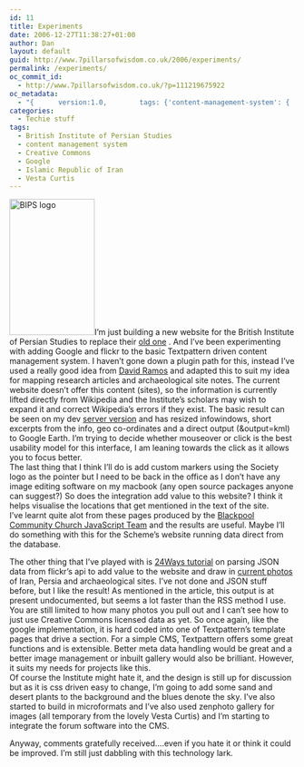 ```yaml
---
id: 11
title: Experiments
date: 2006-12-27T11:38:27+01:00
author: Dan
layout: default
guid: http://www.7pillarsofwisdom.co.uk/2006/experiments/
permalink: /experiments/
oc_commit_id:
  - http://www.7pillarsofwisdom.co.uk/?p=111219675922
oc_metadata:
  - "{		version:1.0,		tags: {'content-management-system': {			text:'content management system',			slug:'content-management-system',			source:{			url:'http://d.opencalais.com/genericHasher-1/576348c7-c8ad-36a1-8684-a4b4ca7e2e88',			type:{			url:'http://s.opencalais.com/1/type/em/e/Technology',			iconURL:'',			name:'Technology'		},			name:'content management system',			nInstances:1		},			bucketName:'current'		},'google': {			text:'Google',			slug:'google',			source:{			url:'http://d.opencalais.com/comphash-1/c7172a98-4c8a-31a9-bfd4-ce426c8db3c0',			type:{			url:'http://s.opencalais.com/1/type/em/e/Company',			iconURL:'',			name:'Company'		},			name:'Google',			nInstances:1		},			bucketName:'current'		},'vesta-curtis': {			text:'Vesta Curtis',			slug:'vesta-curtis',			source:{			url:'http://d.opencalais.com/pershash-1/5e3bf1c4-0a2c-3ebb-b651-2752a5e30025',			type:{			url:'http://s.opencalais.com/1/type/em/e/Person',			iconURL:'',			name:'Person'		},			name:'Vesta Curtis',			nInstances:1		},			bucketName:'current'		},'creative-commons': {			text:'Creative Commons',			slug:'creative-commons',			source:{			url:'http://d.opencalais.com/comphash-1/225ee0f1-57cf-3dde-b201-e52ad00ff08a',			type:{			url:'http://s.opencalais.com/1/type/em/e/Company',			iconURL:'',			name:'Company'		},			name:'Creative Commons',			nInstances:1		},			bucketName:'current'		},'islamic-republic-of-iran': {			text:'Islamic Republic of Iran',			slug:'islamic-republic-of-iran',			source:{			url:'http://d.opencalais.com/genericHasher-1/a63c28e8-34ca-399a-8667-0cb3559897a3',			type:{			url:'http://s.opencalais.com/1/type/em/e/Country',			iconURL:'',			name:'Country'		},			name:'Islamic Republic of Iran',			nInstances:1		},			bucketName:'current'		},'british-institute-of-persian-studies': {			text:'British Institute of Persian Studies',			slug:'british-institute-of-persian-studies',			source:{			url:'http://d.opencalais.com/genericHasher-1/57e2115d-d886-3ec9-8dd2-9c89c25e35e2',			type:{			url:'http://s.opencalais.com/1/type/em/e/Organization',			iconURL:'',			name:'Organization'		},			name:'British Institute of Persian Studies',			nInstances:1		},			bucketName:'current'		}}	}"
categories:
  - Techie stuff
tags:
  - British Institute of Persian Studies
  - content management system
  - Creative Commons
  - Google
  - Islamic Republic of Iran
  - Vesta Curtis
---
```

<img class=" alignleft" title="BIPS logo" src="http://www.nigelpettassociates.co.uk/BIPS/images/logo.jpg" alt="BIPS logo" width="150" height="240" />I&#8217;m just building a new website for the British Institute of Persian Studies to replace their [old one](http://www.bips.ac.uk "BIPS old website") . And I&#8217;ve been experimenting with adding Google and flickr to the basic Textpattern driven content management system. I haven&#8217;t gone down a plugin path for this, instead I&#8217;ve used a really good idea from [David Ramos](http://davidramos.org/thesis/google-maps-in-textpattern "David's tutorial") and adapted this to suit my idea for mapping research articles and archaeological site notes. The current website doesn&#8217;t offer this content (sites), so the information is currently lifted directly from Wikipedia and the Institute&#8217;s scholars may wish to expand it and correct Wikipedia&#8217;s errors if they exist. The basic result can be seen on my dev [server version](http://www.nigelpettassociates.co.uk/BIPS/index.php?s=map "BIPS dev server version googlemaps") and has resized infowindows, short excerpts from the info, geo co-ordinates and a direct output (&output=kml) to Google Earth. I&#8217;m trying to decide whether mouseover or click is the best usability model for this interface, I am leaning towards the click as it allows you to focus better.  
The last thing that I think I&#8217;ll do is add custom markers using the Society logo as the pointer but I need to be back in the office as I don&#8217;t have any image editing software on my macbook (any open source packages anyone can suggest?) So does the integration add value to this website? I think it helps visualise the locations that get mentioned in the text of the site.  
I&#8217;ve learnt quite alot from these pages produced by the [Blackpool Community Church JavaScript Team](http://www.econym.demon.co.uk/googlemaps/ "Google maps link to tutorial") and the results are useful. Maybe I&#8217;ll do something with this for the Scheme&#8217;s website running data direct from the database.

The other thing that I&#8217;ve played with is [24Ways tutorial](http://24ways.org/2006/flickr-photos-on-demand "JSON tutorial") on parsing JSON data from flickr&#8217;s api to add value to the website and draw in [current photos](http://www.nigelpettassociates.co.uk/BIPS/index.php?s=flickr "Flickr experiment") of Iran, Persia and archaeological sites. I&#8217;ve not done and JSON stuff before, but I like the result! As mentioned in the article, this output is at present undocumented, but seems a lot faster than the RSS method I use. You are still limited to how many photos you pull out and I can&#8217;t see how to just use Creative Commons licensed data as yet. So once again, like the google implementation, it is hard coded into one of Textpattern&#8217;s template pages that drive a section. For a simple CMS, Textpattern offers some great functions and is extensible. Better meta data handling would be great and a better image management or inbuilt gallery would also be brilliant. However, it suits my needs for projects like this.  
Of course the Institute might hate it, and the design is still up for discussion but as it is css driven easy to change, I&#8217;m going to add some sand and desert plants to the background and the blues denote the sky. I&#8217;ve also started to build in microformats and I&#8217;ve also used zenphoto gallery for images (all temporary from the lovely Vesta Curtis) and I&#8217;m starting to integrate the forum software into the CMS.

Anyway, comments gratefully received&#8230;.even if you hate it or think it could be improved. I&#8217;m still just dabbling with this technology lark.